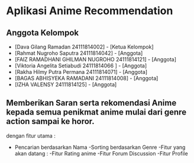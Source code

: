 #   Aplikasi Anime Recommendation

## Anggota Kelompok

* [Dava Gilang Ramadan 24111814002] - [Ketua Kelompok]
* [Rahmat Nugroho Saputra 24111814042] - [Anggota]
* [FAIZ RAMADHANI GHILMAN NUGROHO 24111814121] - [Anggota]
* [Viktoria Angelita Setiabudi  24111814066 ] - [Anggota]
* [Rakha Hilmy Putra Permana 24111814071] - [Anggota]
* [BAGAS ABHISYEKA RAMADANI 24111814008] - [Anggota]
* [IZHA VALENSY  24111814125] - [Anggota]

## Memberikan Saran serta rekomendasi Anime kepada semua penikmat anime mulai dari genre action sampai ke horor. 
dengan fitur utama  :
 - Pencarian berdasarkan Nama
 -Sorting berdasarkan Genre
 -Fitur yang akan datang :
 -Fitur Rating anime
 -Fitur Forum Discussion
 -Fitur Profile
